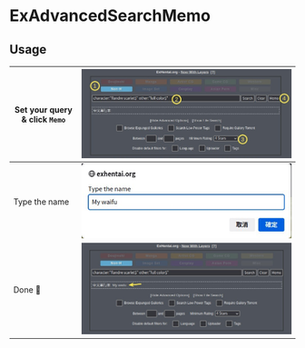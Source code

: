# ExAdvancedSearchMemo

## Usage

|Set your query & click `Memo`|![usage step 1](https://raw.githubusercontent.com/FlandreDaisuki/My-Browser-Extensions/master/userscripts/ExAdvancedSearchMemo/usage_1.jpg)|
|-|-|
|Type the name|![usage step 2](https://raw.githubusercontent.com/FlandreDaisuki/My-Browser-Extensions/master/userscripts/ExAdvancedSearchMemo/usage_2.jpg)|
|Done 🎉|![usage step 3](https://raw.githubusercontent.com/FlandreDaisuki/My-Browser-Extensions/master/userscripts/ExAdvancedSearchMemo/usage_3.jpg)|
